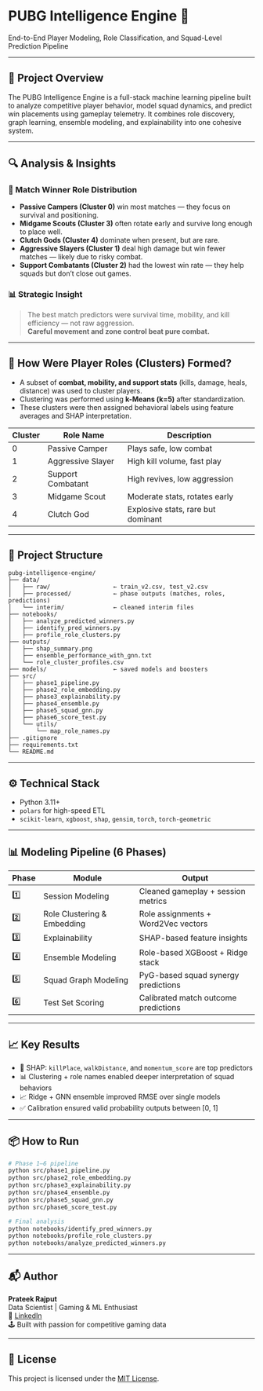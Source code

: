 # PUBG Intelligence Engine 🎯  
End-to-End Player Modeling, Role Classification, and Squad-Level Prediction Pipeline

---

## 🚀 Project Overview

The PUBG Intelligence Engine is a full-stack machine learning pipeline built to analyze competitive player behavior, model squad dynamics, and predict win placements using gameplay telemetry. It combines role discovery, graph learning, ensemble modeling, and explainability into one cohesive system.

---

## 🔍 Analysis & Insights

### 🎯 Match Winner Role Distribution
- **Passive Campers (Cluster 0)** win most matches — they focus on survival and positioning.
- **Midgame Scouts (Cluster 3)** often rotate early and survive long enough to place well.
- **Clutch Gods (Cluster 4)** dominate when present, but are rare.
- **Aggressive Slayers (Cluster 1)** deal high damage but win fewer matches — likely due to risky combat.
- **Support Combatants (Cluster 2)** had the lowest win rate — they help squads but don’t close out games.

### 📊 Strategic Insight
> The best match predictors were survival time, mobility, and kill efficiency — not raw aggression.  
> **Careful movement and zone control beat pure combat.**

---

## 🧠 How Were Player Roles (Clusters) Formed?

- A subset of **combat, mobility, and support stats** (kills, damage, heals, distance) was used to cluster players.
- Clustering was performed using **k-Means (k=5)** after standardization.
- These clusters were then assigned behavioral labels using feature averages and SHAP interpretation.

| Cluster | Role Name           | Description |
|---------|---------------------|-------------|
| 0       | Passive Camper      | Plays safe, low combat |
| 1       | Aggressive Slayer   | High kill volume, fast play |
| 2       | Support Combatant   | High revives, low aggression |
| 3       | Midgame Scout       | Moderate stats, rotates early |
| 4       | Clutch God          | Explosive stats, rare but dominant |

---

## 📁 Project Structure

```
pubg-intelligence-engine/
├── data/
│   ├── raw/                  ← train_v2.csv, test_v2.csv
│   ├── processed/            ← phase outputs (matches, roles, predictions)
│   └── interim/              ← cleaned interim files
├── notebooks/
│   ├── analyze_predicted_winners.py
│   ├── identify_pred_winners.py
│   ├── profile_role_clusters.py
├── outputs/
│   ├── shap_summary.png
│   ├── ensemble_performance_with_gnn.txt
│   └── role_cluster_profiles.csv
├── models/                   ← saved models and boosters
├── src/
│   ├── phase1_pipeline.py
│   ├── phase2_role_embedding.py
│   ├── phase3_explainability.py
│   ├── phase4_ensemble.py
│   ├── phase5_squad_gnn.py
│   ├── phase6_score_test.py
│   └── utils/
│       └── map_role_names.py
├── .gitignore
├── requirements.txt
└── README.md
```


---

## ⚙️ Technical Stack

- Python 3.11+
- `polars` for high-speed ETL
- `scikit-learn`, `xgboost`, `shap`, `gensim`, `torch`, `torch-geometric`

---

## 📊 Modeling Pipeline (6 Phases)

| Phase | Module                    | Output                             |
|-------|---------------------------|-------------------------------------|
| 1️⃣    | Session Modeling           | Cleaned gameplay + session metrics |
| 2️⃣    | Role Clustering & Embedding | Role assignments + Word2Vec vectors |
| 3️⃣    | Explainability            | SHAP-based feature insights         |
| 4️⃣    | Ensemble Modeling         | Role-based XGBoost + Ridge stack    |
| 5️⃣    | Squad Graph Modeling      | PyG-based squad synergy predictions |
| 6️⃣    | Test Set Scoring          | Calibrated match outcome predictions|

---

## 📈 Key Results

- 🧠 SHAP: `killPlace`, `walkDistance`, and `momentum_score` are top predictors
- 📊 Clustering + role names enabled deeper interpretation of squad behaviors
- 📈 Ridge + GNN ensemble improved RMSE over single models
- ✅ Calibration ensured valid probability outputs between [0, 1]

---

## 📦 How to Run

```bash
# Phase 1–6 pipeline
python src/phase1_pipeline.py
python src/phase2_role_embedding.py
python src/phase3_explainability.py
python src/phase4_ensemble.py
python src/phase5_squad_gnn.py
python src/phase6_score_test.py
```

```bash
# Final analysis
python notebooks/identify_pred_winners.py
python notebooks/profile_role_clusters.py
python notebooks/analyze_predicted_winners.py
```

---

## 📬 Author

**Prateek Rajput**  
Data Scientist | Gaming & ML Enthusiast  
🔗 [LinkedIn](https://www.linkedin.com/in/prateek-rajput-b802b0169/)  
🕹️ Built with passion for competitive gaming data

---

## 📜 License

This project is licensed under the [MIT License](LICENSE).
